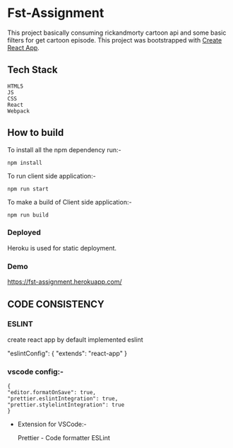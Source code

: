 # Fst-Assignment

This project basically consuming rickandmorty cartoon api and some basic filters for get cartoon episode.
This project was bootstrapped with [Create React App](https://github.com/facebook/create-react-app).

## Tech Stack

    HTML5
    JS
    CSS
    React
    Webpack

## How to build

To install all the npm dependency run:-

    npm install

To run client side application:-

    npm run start

To make a build of Client side application:-

    npm run build

### Deployed

Heroku is used for static deployment.

### Demo

https://fst-assignment.herokuapp.com/

## CODE CONSISTENCY

### ESLINT

create react app by default implemented eslint

"eslintConfig": {
"extends": "react-app"
}

### vscode config:-

    {
    "editor.formatOnSave": true,
    "prettier.eslintIntegration": true,
    "prettier.stylelintIntegration": true
    }

- Extension for VSCode:-

  Prettier - Code formatter
  ESLint

